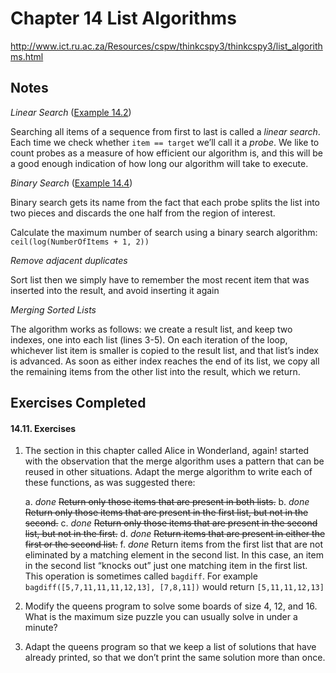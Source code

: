 # Chapter 14 List Algorithms
http://www.ict.ru.ac.za/Resources/cspw/thinkcspy3/thinkcspy3/list_algorithms.html

## Notes

_Linear Search_ ([Example 14.2](https://github.com/ptsiampas/Exercises_Learning_Python3/blob/master/14_List%20Algorithms/Example_14.2.py))

Searching all items of a sequence from first to last is called a *linear search*. Each time we check whether 
`item == target` we’ll call it a *probe*. We like to count probes as a measure of how efficient our algorithm is, 
and this will be a good enough indication of how long our algorithm will take to execute.

_Binary Search_ ([Example 14.4](https://github.com/ptsiampas/Exercises_Learning_Python3/blob/master/14_List%20Algorithms/Example_14.4.py))

Binary search gets its name from the fact that each probe splits the list into two pieces 
and discards the one half from the region of interest.

Calculate the maximum number of search using a binary search algorithm: `ceil(log(NumberOfItems + 1, 2))`

_Remove adjacent duplicates_

Sort list then we simply have to remember the most recent item that was inserted into the result, and avoid 
inserting it again

_Merging Sorted Lists_

The algorithm works as follows: we create a result list, and keep two indexes, one into each list (lines 3-5). 
On each iteration of the loop, whichever list item is smaller is copied to the result list, and that list’s index is
advanced. As soon as either index reaches the end of its list, we copy all the remaining items from the other list 
into the result, which we return.

## Exercises Completed
#### 14.11. Exercises
1. The section in this chapter called Alice in Wonderland, again! started with the observation that the merge 
   algorithm uses a pattern that can be reused in other situations. Adapt the merge algorithm to write each of 
   these functions, as was suggested there:
   
    a. *done* ~~Return only those items that are present in both lists.~~
    b. *done* ~~Return only those items that are present in the first list, but not in the second.~~
    c. *done* ~~Return only those items that are present in the second list, but not in the first.~~
    d. *done* ~~Return items that are present in either the first or the second list.~~
    f. *done* Return items from the first list that are not eliminated by a matching element in the second list. In this 
       case, an item in the second list “knocks out” just one matching item in the first list. This operation is 
       sometimes called `bagdiff`. For example `bagdiff([5,7,11,11,11,12,13], [7,8,11])` would return `[5,11,11,12,13]`

2. Modify the queens program to solve some boards of size 4, 12, and 16. What is the maximum size puzzle you can 
usually solve in under a minute?

3. Adapt the queens program so that we keep a list of solutions that have already printed, so that we don’t print 
the same solution more than once.

